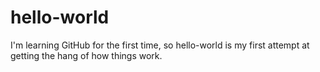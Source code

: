 # hello-world
I'm learning GitHub for the first time, so hello-world is my first attempt at getting the hang of how things work.
